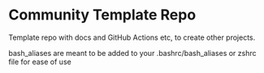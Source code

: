 # Community Template Repo

Template repo with docs and GitHub Actions etc, to create other projects.


bash_aliases
are meant to be added to your .bashrc/bash_aliases or zshrc file for ease of use
